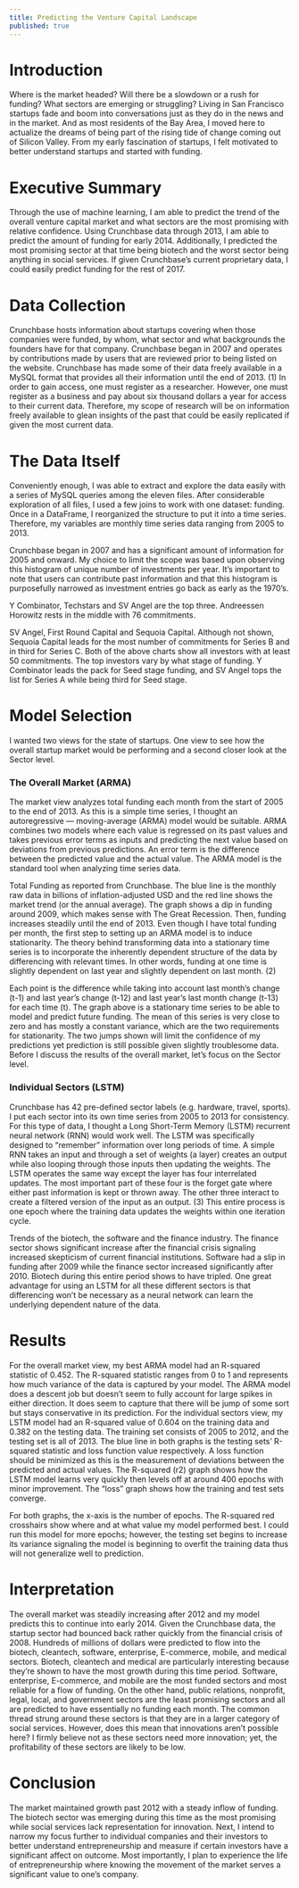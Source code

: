 ```yaml
---
title: Predicting the Venture Capital Landscape
published: true
---
```


# Introduction
Where is the market headed? Will there be a slowdown or a rush for funding? What sectors are emerging or struggling?
Living in San Francisco startups fade and boom into conversations just as they do in the news and in the market. And as most residents of the Bay Area, I moved here to actualize the dreams of being part of the rising tide of change coming out of Silicon Valley. From my early fascination of startups, I felt motivated to better understand startups and started with funding.

# Executive Summary
Through the use of machine learning, I am able to predict the trend of the overall venture capital market and what sectors are the most promising with relative confidence. Using Crunchbase data through 2013, I am able to predict the amount of funding for early 2014. Additionally, I predicted the most promising sector at that time being biotech and the worst sector being anything in social services. If given Crunchbase’s current proprietary data, I could easily predict funding for the rest of 2017.

# Data Collection
Crunchbase hosts information about startups covering when those companies were funded, by whom, what sector and what backgrounds the founders have for that company. Crunchbase began in 2007 and operates by contributions made by users that are reviewed prior to being listed on the website. Crunchbase has made some of their data freely available in a MySQL format that provides all their information until the end of 2013. (1) In order to gain access, one must register as a researcher. However, one must register as a business and pay about six thousand dollars a year for access to their current data. Therefore, my scope of research will be on information freely available to glean insights of the past that could be easily replicated if given the most current data.

# The Data Itself
Conveniently enough, I was able to extract and explore the data easily with a series of MySQL queries among the eleven files. After considerable exploration of all files, I used a few joins to work with one dataset: funding. Once in a DataFrame, I reorganized the structure to put it into a time series. Therefore, my variables are monthly time series data ranging from 2005 to 2013.

Crunchbase began in 2007 and has a significant amount of information for 2005 and onward.
My choice to limit the scope was based upon observing this histogram of unique number of investments per year. It’s important to note that users can contribute past information and that this histogram is purposefully narrowed as investment entries go back as early as the 1970’s.

Y Combinator, Techstars and SV Angel are the top three. Andreessen Horowitz rests in the middle with 76 commitments.

SV Angel, First Round Capital and Sequoia Capital. Although not shown, Sequoia Capital leads for the most number of commitments for Series B and in third for Series C.
Both of the above charts show all investors with at least 50 commitments. The top investors vary by what stage of funding. Y Combinator leads the pack for Seed stage funding, and SV Angel tops the list for Series A while being third for Seed stage.

# Model Selection
I wanted two views for the state of startups. One view to see how the overall startup market would be performing and a second closer look at the Sector level.

### The Overall Market (ARMA)
The market view analyzes total funding each month from the start of 2005 to the end of 2013. As this is a simple time series, I thought an autoregressive — moving-average (ARMA) model would be suitable. ARMA combines two models where each value is regressed on its past values and takes previous error terms as inputs and predicting the next value based on deviations from previous predictions. An error term is the difference between the predicted value and the actual value. The ARMA model is the standard tool when analyzing time series data.

Total Funding as reported from Crunchbase. The blue line is the monthly raw data in billions of inflation-adjusted USD and the red line shows the market trend (or the annual average).
The graph shows a dip in funding around 2009, which makes sense with The Great Recession. Then, funding increases steadily until the end of 2013.
Even though I have total funding per month, the first step to setting up an ARMA model is to induce stationarity. The theory behind transforming data into a stationary time series is to incorporate the inherently dependent structure of the data by differencing with relevant times. In other words, funding at one time is slightly dependent on last year and slightly dependent on last month. (2)

Each point is the difference while taking into account last month’s change (t-1) and last year’s change (t-12) and last year’s last month change (t-13) for each time (t).
The graph above is a stationary time series to be able to model and predict future funding. The mean of this series is very close to zero and has mostly a constant variance, which are the two requirements for stationarity. The two jumps shown will limit the confidence of my predictions yet prediction is still possible given slightly troublesome data. Before I discuss the results of the overall market, let’s focus on the Sector level.

### Individual Sectors (LSTM)
Crunchbase has 42 pre-defined sector labels (e.g. hardware, travel, sports). I put each sector into its own time series from 2005 to 2013 for consistency. For this type of data, I thought a Long Short-Term Memory (LSTM) recurrent neural network (RNN) would work well. The LSTM was specifically designed to “remember” information over long periods of time. A simple RNN takes an input and through a set of weights (a layer) creates an output while also looping through those inputs then updating the weights. The LSTM operates the same way except the layer has four interrelated updates. The most important part of these four is the forget gate where either past information is kept or thrown away. The other three interact to create a filtered version of the input as an output. (3) This entire process is one epoch where the training data updates the weights within one iteration cycle.

Trends of the biotech, the software and the finance industry. The finance sector shows significant increase after the financial crisis signaling increased skepticism of current financial institutions.
Software had a slip in funding after 2009 while the finance sector increased significantly after 2010. Biotech during this entire period shows to have tripled. One great advantage for using an LSTM for all these different sectors is that differencing won’t be necessary as a neural network can learn the underlying dependent nature of the data.

# Results
For the overall market view, my best ARMA model had an R-squared statistic of 0.452. The R-squared statistic ranges from 0 to 1 and represents how much variance of the data is captured by your model. The ARMA model does a descent job but doesn’t seem to fully account for large spikes in either direction. It does seem to capture that there will be jump of some sort but stays conservative in its prediction.
For the individual sectors view, my LSTM model had an R-squared value of 0.604 on the training data and 0.382 on the testing data. The training set consists of 2005 to 2012, and the testing set is all of 2013. The blue line in both graphs is the testing sets’ R-squared statistic and loss function value respectively. A loss function should be minimized as this is the measurement of deviations between the predicted and actual values. The R-squared (r2) graph shows how the LSTM model learns very quickly then levels off at around 400 epochs with minor improvement. The “loss” graph shows how the training and test sets converge.

For both graphs, the x-axis is the number of epochs.
The R-squared red crosshairs show where and at what value my model performed best. I could run this model for more epochs; however, the testing set begins to increase its variance signaling the model is beginning to overfit the training data thus will not generalize well to prediction.

# Interpretation
The overall market was steadily increasing after 2012 and my model predicts this to continue into early 2014. Given the Crunchbase data, the startup sector had bounced back rather quickly from the financial crisis of 2008.
Hundreds of millions of dollars were predicted to flow into the biotech, cleantech, software, enterprise, E-commerce, mobile, and medical sectors. Biotech, cleantech and medical are particularly interesting because they’re shown to have the most growth during this time period. Software, enterprise, E-commerce, and mobile are the most funded sectors and most reliable for a flow of funding.
On the other hand, public relations, nonprofit, legal, local, and government sectors are the least promising sectors and all are predicted to have essentially no funding each month. The common thread strung around these sectors is that they are in a larger category of social services. However, does this mean that innovations aren’t possible here? I firmly believe not as these sectors need more innovation; yet, the profitability of these sectors are likely to be low.

# Conclusion
The market maintained growth past 2012 with a steady inflow of funding. The biotech sector was emerging during this time as the most promising while social services lack representation for innovation.
Next, I intend to narrow my focus further to individual companies and their investors to better understand entrepreneurship and measure if certain investors have a significant affect on outcome. Most importantly, I plan to experience the life of entrepreneurship where knowing the movement of the market serves a significant value to one’s company.
